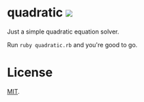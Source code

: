 # quadratic ![](https://img.shields.io/gem/v/quadratic.svg)

Just a simple quadratic equation solver.

Run `ruby quadratic.rb` and you're good to go.

# License

[MIT](https://github.com/citrusui/quadratic/blob/master/LICENSE).

